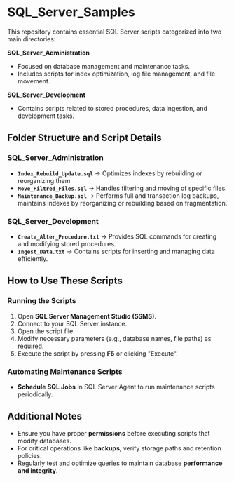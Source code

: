 # SQL_Server_Samples

This repository contains essential SQL Server scripts categorized into two main directories:

**SQL\_Server\_Administration**

   - Focused on database management and maintenance tasks.
   - Includes scripts for index optimization, log file management, and file movement.

**SQL\_Server\_Development**

   - Contains scripts related to stored procedures, data ingestion, and development tasks.

## Folder Structure and Script Details

### SQL\_Server\_Administration

- **`Index_Rebuild_Update.sql`** → Optimizes indexes by rebuilding or reorganizing them 
- **`Move_Filtred_Files.sql`** → Handles filtering and moving of specific files.
- **`Maintenance_Backup.sql`** → Performs full and transaction log backups, maintains indexes by reorganizing or rebuilding based on fragmentation.

### SQL\_Server\_Development

- **`Create_Alter_Procedure.txt`** → Provides SQL commands for creating and modifying stored procedures.
- **`Ingest_Data.txt`** → Contains scripts for inserting and managing data efficiently.

## How to Use These Scripts

### Running the Scripts

1. Open **SQL Server Management Studio (SSMS)**.
2. Connect to your SQL Server instance.
3. Open the script file.
4. Modify necessary parameters (e.g., database names, file paths) as required.
5. Execute the script by pressing **F5** or clicking "Execute".

### Automating Maintenance Scripts

- **Schedule SQL Jobs** in SQL Server Agent to run maintenance scripts periodically.

## Additional Notes

- Ensure you have proper **permissions** before executing scripts that modify databases.
- For critical operations like **backups**, verify storage paths and retention policies.
- Regularly test and optimize queries to maintain database **performance and integrity**.

